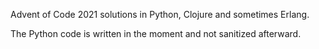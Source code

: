 Advent of Code 2021 solutions in Python, Clojure and sometimes Erlang.

The Python code is written in the moment and not sanitized afterward.
